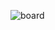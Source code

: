 ![board](https://raw.githubusercontent.com/stahlnow/amiga_drive/master/doc/board_gerber.png "gerber screenshot")
